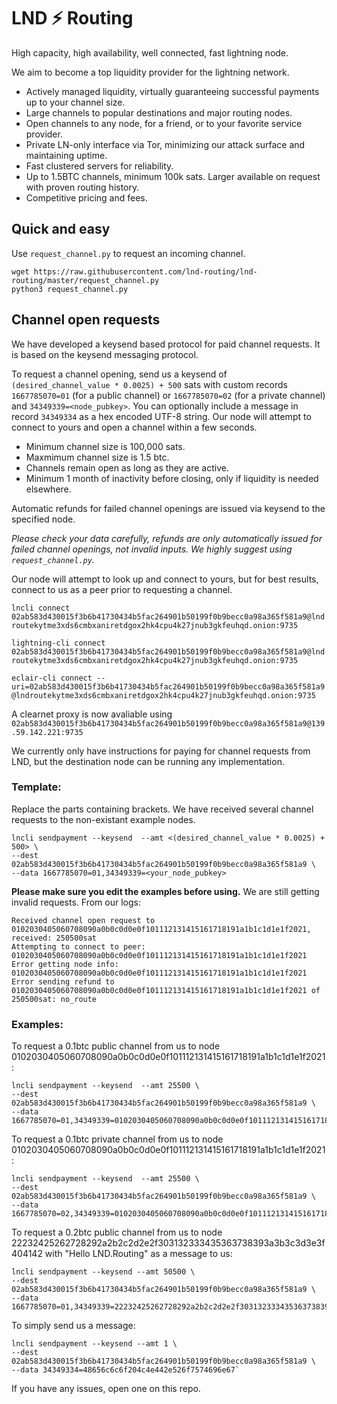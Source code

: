 # LND ⚡ Routing

High capacity, high availability, well connected, fast lightning node. 

We aim to become a top liquidity provider for the lightning network.

- Actively managed liquidity, virtually guaranteeing successful payments up to your channel size.
- Large channels to popular destinations and major routing nodes.
- Open channels to any node, for a friend, or to your favorite service provider.
- Private LN-only interface via Tor, minimizing our attack surface and maintaining uptime.
- Fast clustered servers for reliability.
- Up to 1.5BTC channels, minimum 100k sats. Larger available on request with proven routing history.
- Competitive pricing and fees.

## Quick and easy

Use `request_channel.py` to request an incoming channel.

```
wget https://raw.githubusercontent.com/lnd-routing/lnd-routing/master/request_channel.py
python3 request_channel.py
```

## Channel open requests

We have developed a keysend based protocol for paid channel requests. It is based on the keysend messaging protocol.

To request a channel opening, send us a keysend of `(desired_channel_value * 0.0025) + 500` sats with custom records `1667785070=01` (for a public channel) or `1667785070=02` (for a private channel) and `34349339=<node_pubkey>`. You can optionally include a message in record `34349334` as a hex encoded UTF-8 string. Our node will attempt to connect to yours and open a channel within a few seconds.

- Minimum channel size is 100,000 sats. 
- Maxmimum channel size is 1.5 btc.
- Channels remain open as long as they are active. 
- Minimum 1 month of inactivity before closing, only if liquidity is needed elsewhere.

Automatic refunds for failed channel openings are issued via keysend to the specified node. 

*Please check your data carefully, refunds are only automatically issued for failed channel openings, not invalid inputs. We highly suggest using `request_channel.py`.*

Our node will attempt to look up and connect to yours, but for best results, connect to us as a peer prior to 
requesting a channel.

`lncli connect 02ab583d430015f3b6b41730434b5fac264901b50199f0b9becc0a98a365f581a9@lndroutekytme3xds6cmbxaniretdgox2hk4cpu4k27jnub3gkfeuhqd.onion:9735`

`lightning-cli connect 02ab583d430015f3b6b41730434b5fac264901b50199f0b9becc0a98a365f581a9@lndroutekytme3xds6cmbxaniretdgox2hk4cpu4k27jnub3gkfeuhqd.onion:9735`

`eclair-cli connect --uri=02ab583d430015f3b6b41730434b5fac264901b50199f0b9becc0a98a365f581a9@lndroutekytme3xds6cmbxaniretdgox2hk4cpu4k27jnub3gkfeuhqd.onion:9735`

A clearnet proxy is now avaliable using `02ab583d430015f3b6b41730434b5fac264901b50199f0b9becc0a98a365f581a9@139.59.142.221:9735`

We currently only have instructions for paying for channel requests from LND, but the destination node can be running any implementation.

### Template:

Replace the parts containing brackets. We have received several channel requests to the non-existant example nodes.

```
lncli sendpayment --keysend  --amt <(desired_channel_value * 0.0025) + 500> \
--dest 02ab583d430015f3b6b41730434b5fac264901b50199f0b9becc0a98a365f581a9 \
--data 1667785070=01,34349339=<your_node_pubkey>
```

**Please make sure you edit the examples before using.** We are still getting invalid requests. From our logs:
```
Received channel open request to 0102030405060708090a0b0c0d0e0f101112131415161718191a1b1c1d1e1f2021, received: 250500sat
Attempting to connect to peer: 0102030405060708090a0b0c0d0e0f101112131415161718191a1b1c1d1e1f2021
Error getting node info: 0102030405060708090a0b0c0d0e0f101112131415161718191a1b1c1d1e1f2021
Error sending refund to 0102030405060708090a0b0c0d0e0f101112131415161718191a1b1c1d1e1f2021 of 250500sat: no_route
``` 

### Examples:
To request a 0.1btc public channel from us to node 0102030405060708090a0b0c0d0e0f101112131415161718191a1b1c1d1e1f2021:
```
lncli sendpayment --keysend  --amt 25500 \
--dest 02ab583d430015f3b6b41730434b5fac264901b50199f0b9becc0a98a365f581a9 \
--data 1667785070=01,34349339=0102030405060708090a0b0c0d0e0f101112131415161718191a1b1c1d1e1f2021
```

To request a 0.1btc private channel from us to node 0102030405060708090a0b0c0d0e0f101112131415161718191a1b1c1d1e1f2021:
```
lncli sendpayment --keysend  --amt 25500 \
--dest 02ab583d430015f3b6b41730434b5fac264901b50199f0b9becc0a98a365f581a9 \
--data 1667785070=02,34349339=0102030405060708090a0b0c0d0e0f101112131415161718191a1b1c1d1e1f2021
```

To request a 0.2btc public channel from us to node 22232425262728292a2b2c2d2e2f303132333435363738393a3b3c3d3e3f404142 with "Hello LND.Routing" as a message to us:
```
lncli sendpayment --keysend --amt 50500 \
--dest 02ab583d430015f3b6b41730434b5fac264901b50199f0b9becc0a98a365f581a9 \
--data 1667785070=01,34349339=22232425262728292a2b2c2d2e2f303132333435363738393a3b3c3d3e3f404142,34349334=48656c6c6f204c4e442e526f7574696e67`
```

To simply send us a message:
```
lncli sendpayment --keysend --amt 1 \
--dest 02ab583d430015f3b6b41730434b5fac264901b50199f0b9becc0a98a365f581a9 \
--data 34349334=48656c6c6f204c4e442e526f7574696e67`
```


If you have any issues, open one on this repo.

<!--
**lnd-routing/lnd-routing** is a ✨ _special_ ✨ repository because its `README.md` (this file) appears on your GitHub profile.

Here are some ideas to get you started:

- 🔭 I’m currently working on ...
- 🌱 I’m currently learning ...
- 👯 I’m looking to collaborate on ...
- 🤔 I’m looking for help with ...
- 💬 Ask me about ...
- 📫 How to reach me: ...
- 😄 Pronouns: ...
- ⚡ Fun fact: ...
-->
